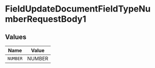 # FieldUpdateDocumentFieldTypeNumberRequestBody1


## Values

| Name     | Value    |
| -------- | -------- |
| `NUMBER` | NUMBER   |